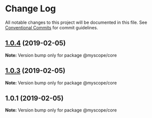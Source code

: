 # Change Log

All notable changes to this project will be documented in this file.
See [Conventional Commits](https://conventionalcommits.org) for commit guidelines.

## [1.0.4](/compare/v1.0.3...v1.0.4) (2019-02-05)

**Note:** Version bump only for package @myscope/core





## [1.0.3](/compare/v1.0.2...v1.0.3) (2019-02-05)

**Note:** Version bump only for package @myscope/core





## 1.0.1 (2019-02-05)

**Note:** Version bump only for package @myscope/core
